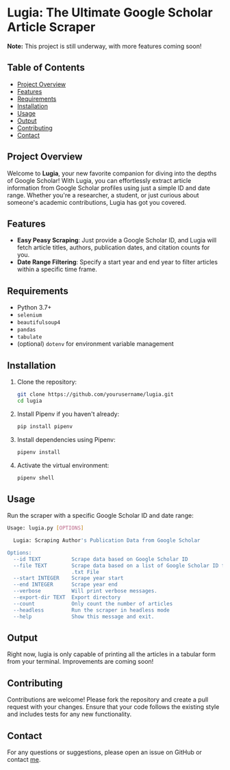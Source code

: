 # Lugia: The Ultimate Google Scholar Article Scraper

**Note:** This project is still underway, with more features coming soon!

## Table of Contents
- [Project Overview](#project-overview)
- [Features](#features)
- [Requirements](#requirements)
- [Installation](#installation)
- [Usage](#usage)
- [Output](#output)
- [Contributing](#contributing)
- [Contact](#contact)

## Project Overview
Welcome to **Lugia**, your new favorite companion for diving into the depths of Google Scholar! With Lugia, you can effortlessly extract article information from Google Scholar profiles using just a simple ID and date range. Whether you're a researcher, a student, or just curious about someone's academic contributions, Lugia has got you covered.

## Features
- **Easy Peasy Scraping**: Just provide a Google Scholar ID, and Lugia will fetch article titles, authors, publication dates, and citation counts for you.
- **Date Range Filtering**: Specify a start year and end year to filter articles within a specific time frame.

## Requirements
- Python 3.7+
- `selenium`
- `beautifulsoup4`
- `pandas`
- `tabulate`
- (optional) `dotenv` for environment variable management

## Installation
1. Clone the repository:
    ```bash
    git clone https://github.com/yourusername/lugia.git
    cd lugia
    ```
2. Install Pipenv if you haven't already:
    ```bash
    pip install pipenv
    ```
3. Install dependencies using Pipenv:
    ```bash
    pipenv install
    ```
4. Activate the virtual environment:
    ```bash
    pipenv shell
    ```

## Usage
Run the scraper with a specific Google Scholar ID and date range:

```bash
Usage: lugia.py [OPTIONS]

  Lugia: Scraping Author's Publication Data from Google Scholar

Options:
  --id TEXT          Scrape data based on Google Scholar ID
  --file TEXT        Scrape data based on a list of Google Scholar ID from
                     .txt File
  --start INTEGER    Scrape year start
  --end INTEGER      Scrape year end
  --verbose          Will print verbose messages.
  --export-dir TEXT  Export directory
  --count            Only count the number of articles
  --headless         Run the scraper in headless mode
  --help             Show this message and exit.
```

## Output
Right now, lugia is only capable of printing all the articles in a tabular form from your terminal. Improvements are coming soon!

## Contributing
Contributions are welcome! Please fork the repository and create a pull request with your changes. Ensure that your code follows the existing style and includes tests for any new functionality.

## Contact
For any questions or suggestions, please open an issue on GitHub or contact [me](mailto:tsdhrm@outlook.com).
